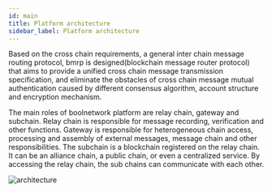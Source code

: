 ```yaml
---
id: main
title: Platform architecture
sidebar_label: Platform architecture
---
```


Based on the cross chain requirements, a general inter chain message routing protocol, bmrp is designed(blockchain message router protocol) that aims to provide a unified cross chain message transmission specification, and eliminate the obstacles of cross chain message mutual authentication caused by different consensus algorithm, account structure and encryption mechanism.

The main roles of boolnetwork platform are relay chain, gateway and subchain. Relay chain is responsible for message recording, verification and other functions. Gateway is responsible for heterogeneous chain access, processing and assembly of external messages, message chain and other responsibilities. The subchain is a blockchain registered on the relay chain. It can be an alliance chain, a public chain, or even a centralized service. By accessing the relay chain, the sub chains can communicate with each other.

![architecture](/static/architecture.png)